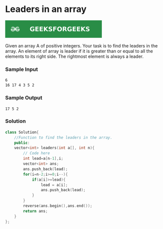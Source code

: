 # Leaders in an array

[![Problem Link](../assets/gfg.svg)](https://practice.geeksforgeeks.org/problems/leaders-in-an-array-1587115620/1/#)

Given an array A of positive integers. Your task is to find the leaders in the array. An element of array is leader if it is greater than or equal to all the elements to its right side. The rightmost element is always a leader. 

### Sample Input
```
6
16 17 4 3 5 2
```
### Sample Output
```
17 5 2
```

### Solution
```cpp
class Solution{
    //Function to find the leaders in the array.
    public:
    vector<int> leaders(int a[], int n){
        // Code here
        int lead=a[n-1],i;
        vector<int> ans;
        ans.push_back(lead);
        for(i=n-2;i>=0;i--){
            if(a[i]>=lead){
                lead = a[i];
                ans.push_back(lead);
            }
        }
        reverse(ans.begin(),ans.end());
        return ans;
    }
};
```

